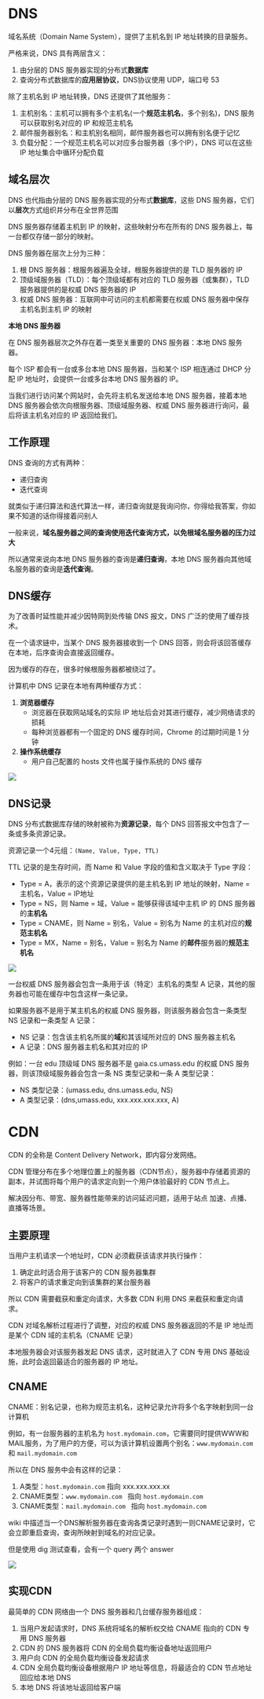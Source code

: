 # DNS

域名系统（Domain Name System），提供了主机名到 IP 地址转换的目录服务。

严格来说，DNS 具有两层含义：

1. 由分层的 DNS 服务器实现的分布式**数据库**
2. 查询分布式数据库的**应用层协议**，DNS协议使用 UDP，端口号 53

除了主机名到 IP 地址转换，DNS 还提供了其他服务：

1. 主机别名：主机可以拥有多个主机名(一个**规范主机名**，多个别名)，DNS 服务可以获取别名对应的 IP 和规范主机名
2. 邮件服务器别名：和主机别名相同，邮件服务器也可以拥有别名便于记忆
3. 负载分配：一个规范主机名可以对应多台服务器（多个IP），DNS 可以在这些 IP 地址集合中循环分配负载

## 域名层次

DNS 也代指由分层的 DNS 服务器实现的分布式**数据库**，这些 DNS 服务器，它们以**层次**方式组织并分布在全世界范围

DNS 服务器存储着主机到 IP 的映射，这些映射分布在所有的 DNS 服务器上，每一台都仅存储一部分的映射。

DNS 服务器在层次上分为三种：

1. 根 DNS 服务器：根服务器遍及全球，根服务器提供的是 TLD 服务器的 IP
2. 顶级域服务器（TLD）：每个顶级域都有对应的 TLD 服务器（或集群），TLD 服务器提供的是权威 DNS 服务器的 IP
3. 权威 DNS 服务器：互联网中可访问的主机都需要在权威 DNS 服务器中保存主机名到主机 IP 的映射

**本地 DNS 服务器**

在 DNS 服务器层次之外存在着一类至关重要的 DNS 服务器：本地 DNS  服务器。

每个 ISP 都会有一台或多台本地 DNS  服务器，当和某个 ISP 相连通过 DHCP 分配 IP 地址时，会提供一台或多台本地 DNS 服务器的 IP。

当我们进行访问某个网站时，会先将主机名发送给本地 DNS 服务器，接着本地 DNS 服务器会依次向根服务器、顶级域服务器、权威 DNS 服务器进行询问，最后将该主机名对应的 IP 返回给我们。

## 工作原理

DNS 查询的方式有两种：

- 递归查询
- 迭代查询

就类似于递归算法和迭代算法一样，递归查询就是我询问你，你得给我答案，你如果不知道的话你得接着问别人

一般来说，**域名服务器之间的查询使用迭代查询方式，以免根域名服务器的压力过大**

所以通常来说向本地 DNS 服务器的查询是**递归查询**，本地 DNS 服务器向其他域名服务器的查询是**迭代查询**。

## DNS缓存

为了改善时延性能并减少因特网到处传输 DNS 报文，DNS 广泛的使用了缓存技术。

在一个请求链中，当某个 DNS  服务器接收到一个 DNS 回答，则会将该回答缓存在本地，后序查询会直接返回缓存。

因为缓存的存在，很多时候根服务器都被绕过了。

计算机中 DNS 记录在本地有两种缓存方式：

1. **浏览器缓存**
   - 浏览器在获取网站域名的实际 IP 地址后会对其进行缓存，减少网络请求的损耗
   - 每种浏览器都有一个固定的 DNS 缓存时间，Chrome 的过期时间是 1 分钟
2. **操作系统缓存**
   - 用户自己配置的 hosts 文件也属于操作系统的 DNS 缓存

![](https://p3-juejin.byteimg.com/tos-cn-i-k3u1fbpfcp/668392324cbe4c12b66d77ddbfcd25cc~tplv-k3u1fbpfcp-watermark.awebp)

## DNS记录

DNS 分布式数据库存储的映射被称为**资源记录**，每个 DNS 回答报文中包含了一条或多条资源记录。

资源记录一个4元组：`(Name, Value, Type, TTL)`

TTL 记录的是生存时间，而 Name 和 Value 字段的值和含义取决于 Type 字段：

- Type = A，表示的这个资源记录提供的是主机名到 IP 地址的映射，Name = 主机名，Value = IP地址
- Type = NS，则 Name = 域，Value = 能够获得该域中主机 IP 的 DNS 服务器的**主机名**
- Type = CNAME，则 Name = 别名，Value = 别名为 Name 的主机对应的**规范主机名**
- Type = MX，Name = 别名，Value = 别名为 Name 的**邮件**服务器的**规范主机名**

![](https://oss.xiefeng.tech/images/20210925084656.png)

一台权威 DNS 服务器会包含一条用于该（特定）主机名的类型 A 记录，其他的服务器也可能在缓存中包含这样一条记录。

如果服务器不是用于某主机名的权威 DNS 服务器，则该服务器会包含一条类型 NS 记录和一条类型 A 记录：

- NS 记录：包含该主机名所属的**域**和其该域所对应的 DNS 服务器主机名
- A 记录：DNS 服务器主机名和其对应的 IP

例如：一台 edu 顶级域 DNS 服务器不是 gaia.cs.umass.edu 的权威 DNS 服务器，则该顶级域服务器会包含一条 NS 类型记录和一条 A 类型记录：

- NS 类型记录：(umass.edu, dns.umass.edu, NS)
- A 类型记录：(dns,umass.edu, xxx.xxx.xxx.xxx, A)

# CDN

CDN 的全称是 Content Delivery Network，即内容分发网络。

CDN 管理分布在多个地理位置上的服务器（CDN节点），服务器中存储着资源的副本，并试图将每个用户的请求定向到一个用户体验最好的 CDN 节点上。

解决因分布、带宽、服务器性能带来的访问延迟问题，适用于站点 加速、点播、直播等场景。

## 主要原理

当用户主机请求一个地址时，CDN 必须截获该请求并执行操作：

1. 确定此时适合用于该客户的 CDN 服务器集群
2. 将客户的请求重定向到该集群的某台服务器

所以 CDN 需要截获和重定向请求，大多数 CDN 利用 DNS 来截获和重定向请求。

CDN 对域名解析过程进行了调整，对应的权威 DNS 服务器返回的不是 IP 地址而是某个 CDN 域的主机名（CNAME 记录）

本地服务器会对该服务器发起 DNS 请求，这时就进入了 CDN 专用 DNS 基础设施，此时会返回最适合的服务器的 IP 地址。

## CNAME

CNAME：别名记录，也称为规范主机名，这种记录允许将多个名字映射到同一台计算机

例如，有一台服务器的主机名为 `host.mydomain.com`，它需要同时提供WWW和MAIL服务，为了用户的方便，可以为该计算机设置两个别名：`www.mydomain.com` 和 `mail.mydomain.com`

所以在 DNS 服务中会有这样的记录：

1. A类型：`host.mydomain.com` 指向 xxx.xxx.xxx.xx
2. CNAME类型：`www.mydomain.com ` 指向 `host.mydomain.com`
3. CNAME类型：`mail.mydomain.com ` 指向 `host.mydomain.com`

wiki 中描述当一个DNS解析服务器在查询各类记录时遇到一则CNAME记录时，它会立即重启查询，查询所映射到域名的对应记录。

但是使用 dig 测试查看，会有一个 query 两个 answer

![](https://oss.xiefeng.tech/images/20210925093953.png)

## 实现CDN

最简单的 CDN 网络由一个 DNS 服务器和几台缓存服务器组成：

1. 当用户发起请求时，DNS 系统将域名的解析权交给 CNAME 指向的 CDN 专用 DNS 服务器
2. CDN 的 DNS 服务器将 CDN 的全局负载均衡设备地址返回用户
3. 用户向 CDN 的全局负载均衡设备发起请求
4. CDN 全局负载均衡设备根据用户 IP 地址等信息，将最适合的 CDN 节点地址回应给本地 DNS
5. 本地 DNS 将该地址返回给客户端



